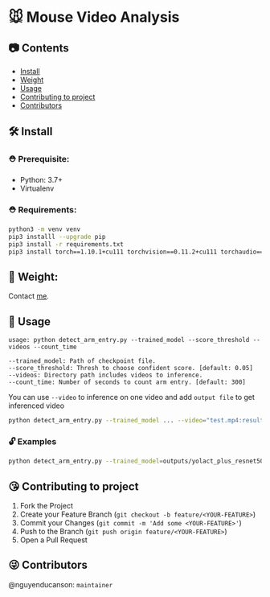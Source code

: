 # 🐭 Mouse Video Analysis

## 📷 Contents

- [Install](#install)
- [Weight](#weight)
- [Usage](#usage)
- [Contributing to project](#contributing-to-project)
- [Contributors](#contributors)

## 🛠 Install

### ⛑ Prerequisite:
* Python: 3.7+
* Virtualenv

### ⛑ Requirements:
```bash
python3 -m venv venv
pip3 installl --upgrade pip
pip3 install -r requirements.txt
pip3 install torch==1.10.1+cu111 torchvision==0.11.2+cu111 torchaudio==0.10.1+cu111 -f https://download.pytorch.org/whl/cu113/torch_stable.html
```

## 💚 Weight:
Contact [me](ansonnguyen123456789@gmail.com).

## 🔑 Usage
```
usage: python detect_arm_entry.py --trained_model --score_threshold --videos --count_time

--trained_model: Path of checkpoint file.
--score_threshold: Thresh to choose confident score. [default: 0.05]
--videos: Directory path includes videos to inference.
--count_time: Number of seconds to count arm entry. [default: 300]
```
You can use `--video` to inference on one video and add `output file` to get inferenced video
```bash
python detect_arm_entry.py --trained_model ... --video="test.mp4:result.mp4"
```

### 🔓 Examples

```bash
python detect_arm_entry.py --trained_model=outputs/yolact_plus_resnet50_mouse.pth --score_threshold=0.5 --video="video" --count_time=120
```

## 😘 Contributing to project

1. Fork the Project
2. Create your Feature Branch (`git checkout -b feature/<YOUR-FEATURE>`)
3. Commit your Changes (`git commit -m 'Add some <YOUR-FEATURE>'`)
4. Push to the Branch (`git push origin feature/<YOUR-FEATURE>`)
5. Open a Pull Request

## 😜 Contributors
@nguyenducanson: `maintainer`